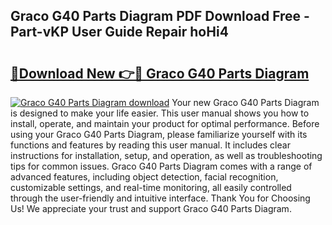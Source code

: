 ## Graco G40 Parts Diagram PDF Download Free - Part-vKP User Guide Repair hoHi4

# <h2><a href="http://dfqetu.blite.top/?on=Graco+G40+Parts+Diagram">🔗Download New 👉🔴 Graco G40 Parts Diagram</a></h2>

[![Graco G40 Parts Diagram download](https://i.imgur.com/lujVjoI.png)](http://dfqetu.blite.top/?on=Graco+G40+Parts+Diagram)
Your new Graco G40 Parts Diagram is designed to make your life easier. This user manual shows you how to install, operate, and maintain your product for optimal performance. Before using your Graco G40 Parts Diagram, please familiarize yourself with its functions and features by reading this user manual. It includes clear instructions for installation, setup, and operation, as well as troubleshooting tips for common issues. Graco G40 Parts Diagram comes with a range of advanced features, including object detection, facial recognition, customizable settings, and real-time monitoring, all easily controlled through the user-friendly and intuitive interface. Thank You for Choosing Us! We appreciate your trust and support Graco G40 Parts Diagram.
